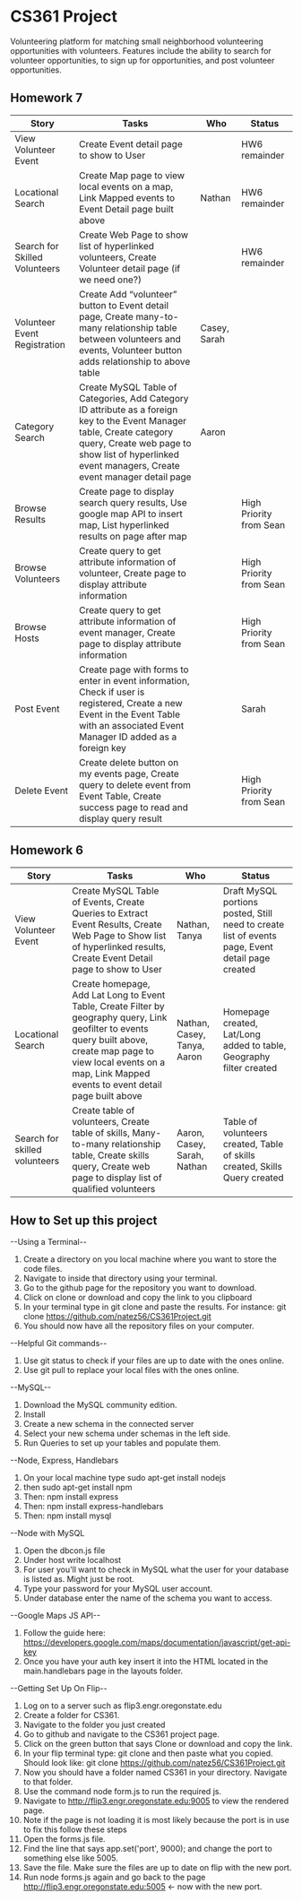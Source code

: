 # CS361 Project

Volunteering platform for matching small neighborhood volunteering opportunities with volunteers. Features include the ability to search for volunteer opportunities, to sign up for opportunities, and post volunteer opportunities.

## Homework 7

| Story | Tasks | Who | Status |
| ------- | -------- | ----- | -----|
| View Volunteer Event | Create Event detail page to show to User || HW6 remainder |
| Locational Search | Create Map page to view local events on a map, Link Mapped events to Event Detail page built above | Nathan | HW6 remainder |
| Search for Skilled Volunteers | Create Web Page to show list of hyperlinked volunteers, Create Volunteer detail page (if we need one?) || HW6 remainder |
| Volunteer Event Registration | Create Add “volunteer” button to Event detail page, Create many-to-many relationship table between volunteers and events, Volunteer button adds relationship to above table | Casey, Sarah | |
| Category Search | Create MySQL Table of Categories, Add Category ID attribute as a foreign key to the Event Manager table, Create category query, Create web page to show list of hyperlinked event managers, Create event manager detail page | Aaron | |
| Browse Results | Create page to display search query results, Use google map API to insert map, List hyperlinked results on page after map | | High Priority from Sean |
| Browse Volunteers | Create query to get attribute information of volunteer, Create page to display attribute information || High Priority from Sean |
| Browse Hosts | Create query to get attribute information of event manager, Create page to display attribute information|| High Priority from Sean |
| Post Event | Create page with forms to enter in event information, Check if user is registered, Create a new Event in the Event Table with an associated Event Manager ID added as a foreign key || Sarah|
| Delete Event | Create delete button on my events page, Create query to delete event from Event Table, Create success page to read and display query result || High Priority from Sean |


## Homework 6

| Story | Tasks | Who | Status |
| ------- | -------- | ----- | -----|
| View Volunteer Event | Create MySQL Table of Events, Create Queries to Extract Event Results, Create Web Page to Show list of hyperlinked results, Create Event Detail page to show to User | Nathan, Tanya | Draft MySQL portions posted, Still need to create list of events page, Event detail page created
| Locational Search | Create homepage, Add Lat Long to Event Table, Create Filter by geography query, Link geofilter to events query built above, create map page to view local events on a map, Link Mapped events to event detail page built above | Nathan, Casey, Tanya, Aaron | Homepage created, Lat/Long added to table, Geography filter created
| Search for skilled volunteers | Create table of volunteers, Create table of skills, Many-to-many  relationship table, Create skills query, Create web page to display list of qualified volunteers | Aaron, Casey, Sarah, Nathan | Table of volunteers created, Table of skills created, Skills Query created

## How to Set up this project

--Using a Terminal--
1) Create a directory on you local machine where you want to store the code files.
2) Navigate to inside that directory using your terminal.
3) Go to the github page for the repository you want to download.
4) Click on clone or download and copy the link to you clipboard
5) In your terminal type in git clone and paste the results.  For instance:
git clone https://github.com/natez56/CS361Project.git
6) You should now have all the repository files on your computer.

--Helpful Git commands--
1) Use git status to check if your files are up to date with the ones online.
2) Use git pull to replace your local files with the ones online.

--MySQL--
1) Download the MySQL community edition.
2) Install
3) Create a new schema in the connected server
4) Select your new schema under schemas in the left side.
5) Run Queries to set up your tables and populate them.

--Node, Express, Handlebars
1) On your local machine type sudo apt-get install nodejs
2) then sudo apt-get install npm
2) Then: npm install express
3) Then: npm install express-handlebars
4) Then: npm install mysql

--Node with MySQL
1) Open the dbcon.js file
2) Under host write localhost
3) For user you'll want to check in MySQL what the user for your database is listed as.  Might just be root.
4) Type your password for your MySQL user account.
5) Under database enter the name of the schema you want to access.

--Google Maps JS API--
1) Follow the guide here: https://developers.google.com/maps/documentation/javascript/get-api-key
2) Once you have your auth key insert it into the HTML located in the main.handlebars page in the layouts folder.

--Getting Set Up On Flip--
1) Log on to a server such as flip3.engr.oregonstate.edu
2) Create a folder for CS361.
3) Navigate to the folder you just created
4) Go to github and navigate to the CS361 project page.
5) Click on the green button that says Clone or download and copy the link.
6) In your flip terminal type: git clone and then paste what you copied. Should look like:
git clone https://github.com/natez56/CS361Project.git
7) Now you should have a folder named CS361 in your directory.  Navigate to that folder.
8) Use the command node form.js to run the required js.
9) Navigate to http://flip3.engr.oregonstate.edu:9005 to view the rendered page.
10) Note if the page is not loading it is most likely because the port is in use to fix this follow these steps
11) Open the forms.js file.
12) Find the line that says app.set('port', 9000); and change the port to something else like 5005.
13) Save the file.  Make sure the files are up to date on flip with the new port.
14) Run node forms.js again and go back to the page http://flip3.engr.oregonstate.edu:5005 <- now with the new port.

